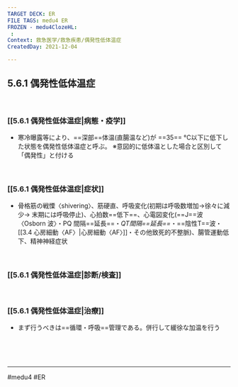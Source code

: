 ```yaml
---
TARGET DECK: ER
FILE TAGS: medu4 ER
FROZEN - medu4ClozeHL:
 : 
Context: 救急医学/救急疾患/偶発性低体温症
CreatedDay: 2021-12-04

---
```


## 5.6.1 偶発性低体温症

<br>

### [[5.6.1 偶発性低体温症|病態・疫学]]
* 寒冷曝露等により、==深部==体温(直腸温など)が ==35== °C以下に低下した状態を偶発性低体温症と呼ぶ。
※意図的に低体温とした場合と区別して「偶発性」と付ける
<!--ID: 1640349047841-->





<br>

### [[5.6.1 偶発性低体温症|症状]]
* 骨格筋の戦慄〈shivering〉、筋硬直、呼吸変化(初期は呼吸数増加→徐々に減少→ 末期には呼吸停止)、心拍数==低下==、心電図変化(==J==波〈Osborn 波〉・PQ 間隔==延長==・*QT間隔==延長==*・==陰性T==波・[[3.4 心房細動〈AF〉|心房細動〈AF〉]]・その他致死的不整脈)、腸管運動低下、精神神経症状
<!--ID: 1640349032022-->



<br>

### [[5.6.1 偶発性低体温症|診断/検査]]


<br>

### [[5.6.1 偶発性低体温症|治療]]
* まず行うべきは==循環・呼吸==管理である。併行して緩徐な加温を行う
<!--ID: 1640349047856-->




<br><br><br>

---
#medu4 #ER 
